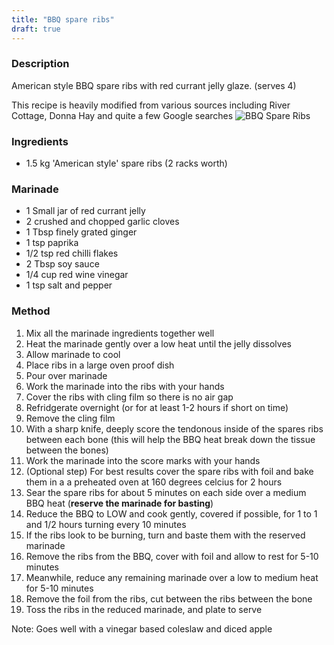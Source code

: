 ```yaml
---
title: "BBQ spare ribs"
draft: true
---
```


### Description

American style BBQ spare ribs with red currant jelly glaze. (serves 4)

This recipe is heavily modified from various sources including River Cottage, Donna Hay and quite a few Google searches
![BBQ Spare Ribs](https://krandor.business/recipes/food-pics/ribs.jpg)

### Ingredients

+ 1.5 kg 'American style' spare ribs (2 racks worth)

### Marinade                

+ 1 Small jar of red currant jelly
+ 2 crushed and chopped garlic cloves
+ 1 Tbsp finely grated ginger
+ 1 tsp paprika
+ 1/2 tsp red chilli flakes
+ 2 Tbsp soy sauce
+ 1/4 cup red wine vinegar
+ 1 tsp salt and pepper

### Method

1. Mix all the marinade ingredients together well
1. Heat the marinade gently over a low heat until the jelly dissolves
1. Allow marinade to cool
1. Place ribs in a large oven proof dish
1. Pour over marinade
1. Work the marinade into the ribs with your hands
1. Cover the ribs with cling film so there is no air gap
1. Refridgerate overnight (or for at least 1-2 hours if short on time)
1. Remove the cling film
1. With a sharp knife, deeply score the tendonous inside of the spares ribs between each bone (this will help the BBQ heat break down the tissue between the bones)
1. Work the marinade into the score marks with your hands
1. (Optional step) For best results cover the spare ribs with foil and bake them in a a preheated oven at 160 degrees celcius for 2 hours
1. Sear the spare ribs for about 5 minutes on each side over a medium BBQ heat (**reserve the marinade for basting**)
1. Reduce the BBQ to LOW and cook gently, covered if possible, for 1 to 1 and 1/2 hours turning every 10 minutes
1. If the ribs look to be burning, turn and baste them with the reserved marinade
1. Remove the ribs from the BBQ, cover with foil and allow to rest for 5-10 minutes
1. Meanwhile, reduce any remaining marinade over a low to medium heat for 5-10 minutes
1. Remove the foil from the ribs, cut between the ribs between the bone
1. Toss the ribs in the reduced marinade, and plate to serve

Note: Goes well with a vinegar based coleslaw and diced apple 
